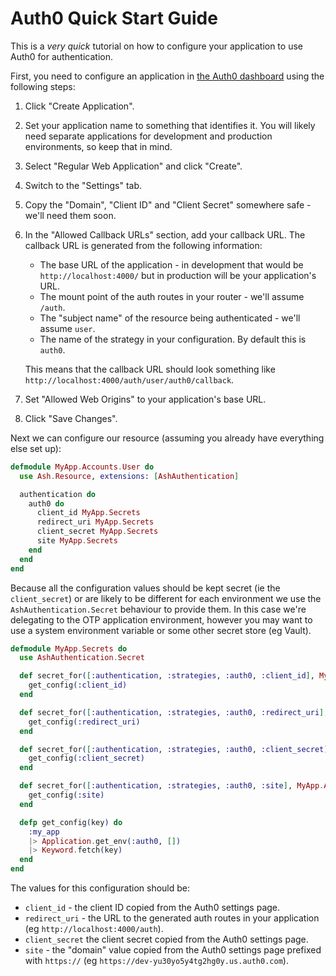 # Auth0 Quick Start Guide

This is a _very quick_ tutorial on how to configure your application to use
Auth0 for authentication.

First, you need to configure an application in [the Auth0
dashboard](https://manage.auth0.com/) using the following steps:

  1. Click "Create Application".
  2. Set your application name to something that identifies it.  You will likely
     need separate applications for development and production environments, so
     keep that in mind.
  3. Select "Regular Web Application" and click "Create".
  4. Switch to the "Settings" tab.
  5. Copy the "Domain", "Client ID" and "Client Secret" somewhere safe - we'll
     need them soon.
  6. In the "Allowed Callback URLs" section, add your callback URL.  The
     callback URL is generated from the following information:
      - The base URL of the application - in development that would be
        `http://localhost:4000/` but in production will be your application's
        URL.
      - The mount point of the auth routes in your router - we'll assume
        `/auth`.
      - The "subject name" of the resource being authenticated - we'll assume `user`.
      - The name of the strategy in your configuration.  By default this is
        `auth0`.

     This means that the callback URL should look something like
     `http://localhost:4000/auth/user/auth0/callback`.
  7. Set "Allowed Web Origins" to your application's base URL.
  8. Click "Save Changes".

Next we can configure our resource (assuming you already have everything else
set up):

```elixir
defmodule MyApp.Accounts.User do
  use Ash.Resource, extensions: [AshAuthentication]

  authentication do
    auth0 do
      client_id MyApp.Secrets
      redirect_uri MyApp.Secrets
      client_secret MyApp.Secrets
      site MyApp.Secrets
    end
  end
end
```

Because all the configuration values should be kept secret (ie the
`client_secret`) or are likely to be different for each environment we use the
`AshAuthentication.Secret` behaviour to provide them. In this case we're
delegating to the OTP application environment, however you may want to use a
system environment variable or some other secret store (eg Vault).

```elixir
defmodule MyApp.Secrets do
  use AshAuthentication.Secret

  def secret_for([:authentication, :strategies, :auth0, :client_id], MyApp.Accounts.User, _) do
    get_config(:client_id)
  end

  def secret_for([:authentication, :strategies, :auth0, :redirect_uri], MyApp.Accounts.User, _) do
    get_config(:redirect_uri)
  end

  def secret_for([:authentication, :strategies, :auth0, :client_secret], MyApp.Accounts.User, _) do
    get_config(:client_secret)
  end

  def secret_for([:authentication, :strategies, :auth0, :site], MyApp.Accounts.User, _) do
    get_config(:site)
  end

  defp get_config(key) do
    :my_app
    |> Application.get_env(:auth0, [])
    |> Keyword.fetch(key)
  end
end
```

The values for this configuration should be:

  * `client_id` - the client ID copied from the Auth0 settings page.
  * `redirect_uri` - the URL to the generated auth routes in your application
    (eg `http://localhost:4000/auth`).
  * `client_secret` the client secret copied from the Auth0 settings page.
  * `site` - the "domain" value copied from the Auth0 settings page prefixed
    with `https://` (eg `https://dev-yu30yo5y4tg2hg0y.us.auth0.com`).
